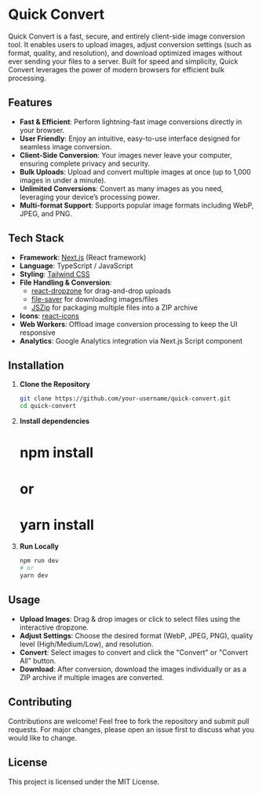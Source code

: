 # Quick Convert

Quick Convert is a fast, secure, and entirely client-side image conversion tool. It enables users to upload images, adjust conversion settings (such as format, quality, and resolution), and download optimized images without ever sending your files to a server. Built for speed and simplicity, Quick Convert leverages the power of modern browsers for efficient bulk processing.

## Features

- **Fast & Efficient**: Perform lightning-fast image conversions directly in your browser.
- **User Friendly**: Enjoy an intuitive, easy-to-use interface designed for seamless image conversion.
- **Client-Side Conversion**: Your images never leave your computer, ensuring complete privacy and security.
- **Bulk Uploads**: Upload and convert multiple images at once (up to 1,000 images in under a minute).
- **Unlimited Conversions**: Convert as many images as you need, leveraging your device’s processing power.
- **Multi-format Support**: Supports popular image formats including WebP, JPEG, and PNG.

## Tech Stack

- **Framework**: [Next.js](https://nextjs.org/) (React framework)
- **Language**: TypeScript / JavaScript
- **Styling**: [Tailwind CSS](https://tailwindcss.com/)
- **File Handling & Conversion**:
  - [react-dropzone](https://github.com/react-dropzone/react-dropzone) for drag-and-drop uploads
  - [file-saver](https://github.com/eligrey/FileSaver.js/) for downloading images/files
  - [JSZip](https://stuk.github.io/jszip/) for packaging multiple files into a ZIP archive
- **Icons**: [react-icons](https://react-icons.github.io/react-icons/)
- **Web Workers**: Offload image conversion processing to keep the UI responsive
- **Analytics**: Google Analytics integration via Next.js Script component

## Installation

1. **Clone the Repository**

   ```bash
   git clone https://github.com/your-username/quick-convert.git
   cd quick-convert

2. **Install dependencies**

   # npm install
   # or
   # yarn install

3. **Run Locally**

   ```bash
   npm run dev
   # or
   yarn dev

## Usage

- **Upload Images**: Drag & drop images or click to select files using the interactive dropzone.
- **Adjust Settings**: Choose the desired format (WebP, JPEG, PNG), quality level (High/Medium/Low), and resolution.
- **Convert**: Select images to convert and click the "Convert" or "Convert All" button.
- **Download**: After conversion, download the images individually or as a ZIP archive if multiple images are converted.

## Contributing

Contributions are welcome! Feel free to fork the repository and submit pull requests. For major changes, please open an issue first to discuss what you would like to change.

## License

This project is licensed under the MIT License.


